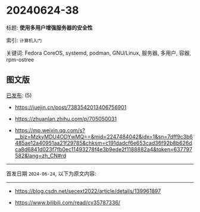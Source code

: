 # 20240624-38

标题:
**使用多用户增强服务器的安全性**

索引: `计算机入门`

关键词: Fedora CoreOS, systemd, podman, GNU/Linux, 服务器, 多用户, 容器, rpm-ostree


## 图文版

[已发布](./a.md): (5)

+ <https://juejin.cn/post/7383542013406756901>

+ <https://zhuanlan.zhihu.com/p/705050031>

+ <https://mp.weixin.qq.com/s?__biz=MzkyMDU4ODYwMQ==&mid=2247484042&idx=1&sn=7dff9c3b6485ae12a40951aa21f29785&chksm=c191dadcf6e653cad36f92b8b626dca8d6841d023f7fb0ec11493278f4e3b9ede2f1188882a4&token=637797582&lang=zh_CN#rd>

----

首发日期 `2024-06-24`, 以下为原文内容:

----

+ <https://blog.csdn.net/secext2022/article/details/139961897>

+ <https://www.bilibili.com/read/cv35787336/>
